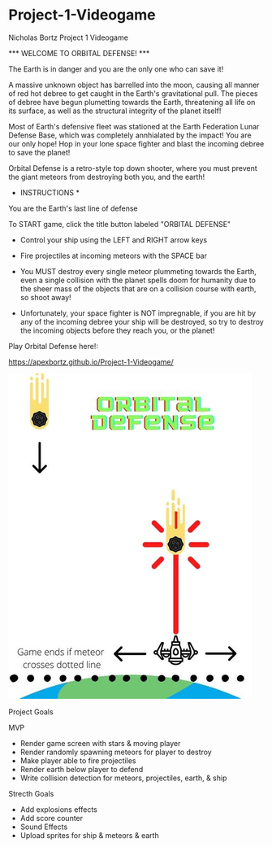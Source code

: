 # Project-1-Videogame
Nicholas Bortz Project 1 Videogame

*** WELCOME TO ORBITAL DEFENSE! ***

The Earth is in danger and you are the only one who can save it!

A massive unknown object has barrelled into the moon, causing all manner of red hot debree to get caught in the Earth's gravitational pull. The pieces of debree have begun plumetting towards the Earth, threatening all life on its surface, as well as the structural integrity of the planet itself!

Most of Earth's defensive fleet was stationed at the Earth Federation Lunar Defense Base, which was completely annhialated by the impact! You are our only hope! Hop in your lone space fighter and blast the incoming debree to save the planet!

Orbital Defense is a retro-style top down shooter, where you must prevent the giant meteors from destroying both you, and the earth!

* INSTRUCTIONS *

You are the Earth's last line of defense

To START game, click the title button labeled "ORBITAL DEFENSE"

- Control your ship using the LEFT and RIGHT arrow keys

- Fire projectiles at incoming meteors with the SPACE bar

- You MUST destroy every single meteor plummeting towards the Earth, even a single collision with the planet spells doom for humanity due to the sheer mass of the objects that are on a collision course with earth, so shoot away!

- Unfortunately, your space fighter is NOT impregnable, if you are hit by any of the incoming debree your ship will be destroyed, so try to destroy the incoming objects before they reach you, or the planet!

Play Orbital Defense here!: 

https://apexbortz.github.io/Project-1-Videogame/


![Wireframe](./imgs/wireframe.jpg)

Project Goals

MVP
- Render game screen with stars & moving player
- Render randomly spawning meteors for player to destroy
- Make player able to fire projectiles
- Render earth below player to defend
- Write collision detection for meteors, projectiles, earth, & ship

Strecth Goals
- Add explosions effects
- Add score counter
- Sound Effects
- Upload sprites for ship & meteors & earth